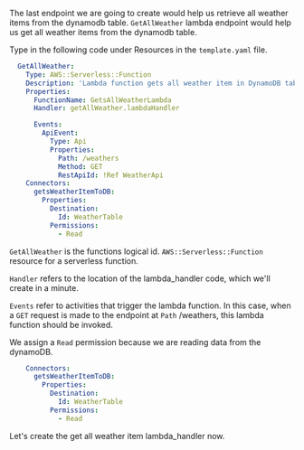 The last endpoint we are going to create would help us retrieve all weather items from 
the dynamodb table.
`GetAllWeather` lambda endpoint would help us get all weather items from the dynamodb table.

Type in the following code under Resources in the `template.yaml` file.

```yaml
  GetAllWeather:
    Type: AWS::Serverless::Function
    Description: 'Lambda function gets all weather item in DynamoDB table'
    Properties:
      FunctionName: GetsAllWeatherLambda
      Handler: getAllWeather.lambdaHandler

      Events:
        ApiEvent:
          Type: Api
          Properties:
            Path: /weathers
            Method: GET
            RestApiId: !Ref WeatherApi
    Connectors:
      getsWeatherItemToDB:
        Properties:
          Destination:
            Id: WeatherTable
          Permissions:
            - Read
```


`GetAllWeather` is the functions logical id.
`AWS::Serverless::Function` resource for a serverless function.

`Handler` refers to the location of the lambda_handler code, which we'll create in a minute.

`Events` refer to activities that trigger the lambda function.
In this case, when a `GET` request is made to the endpoint at `Path` /weathers, this lambda function should be invoked.

We assign a `Read` permission because we are reading data from the dynamoDB.

```yaml
    Connectors:
      getsWeatherItemToDB:
        Properties:
          Destination:
            Id: WeatherTable
          Permissions:
            - Read
```
Let's create the get all weather item lambda_handler now.